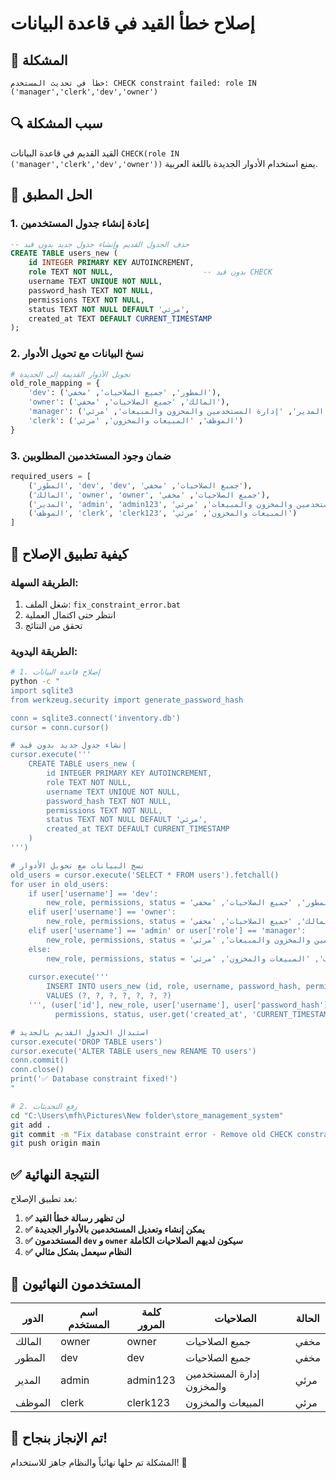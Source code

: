 # إصلاح خطأ القيد في قاعدة البيانات

## 🎯 المشكلة
```
خطأ في تحديث المستخدم: CHECK constraint failed: role IN ('manager','clerk','dev','owner')
```

## 🔍 سبب المشكلة
القيد القديم في قاعدة البيانات `CHECK(role IN ('manager','clerk','dev','owner'))` يمنع استخدام الأدوار الجديدة باللغة العربية.

## 🔧 الحل المطبق

### 1. إعادة إنشاء جدول المستخدمين
```sql
-- حذف الجدول القديم وإنشاء جدول جديد بدون قيد
CREATE TABLE users_new (
    id INTEGER PRIMARY KEY AUTOINCREMENT,
    role TEXT NOT NULL,                    -- بدون قيد CHECK
    username TEXT UNIQUE NOT NULL,
    password_hash TEXT NOT NULL,
    permissions TEXT NOT NULL,
    status TEXT NOT NULL DEFAULT 'مرئي',
    created_at TEXT DEFAULT CURRENT_TIMESTAMP
);
```

### 2. نسخ البيانات مع تحويل الأدوار
```python
# تحويل الأدوار القديمة إلى الجديدة
old_role_mapping = {
    'dev': ('المطور', 'جميع الصلاحيات', 'مخفي'),
    'owner': ('المالك', 'جميع الصلاحيات', 'مخفي'),
    'manager': ('المدير', 'إدارة المستخدمين والمخزون والمبيعات', 'مرئي'),
    'clerk': ('الموظف', 'المبيعات والمخزون', 'مرئي')
}
```

### 3. ضمان وجود المستخدمين المطلوبين
```python
required_users = [
    ('المطور', 'dev', 'dev', 'جميع الصلاحيات', 'مخفي'),
    ('المالك', 'owner', 'owner', 'جميع الصلاحيات', 'مخفي'),
    ('المدير', 'admin', 'admin123', 'إدارة المستخدمين والمخزون والمبيعات', 'مرئي'),
    ('الموظف', 'clerk', 'clerk123', 'المبيعات والمخزون', 'مرئي')
]
```

## 🚀 كيفية تطبيق الإصلاح

### الطريقة السهلة:
1. شغل الملف: `fix_constraint_error.bat`
2. انتظر حتى اكتمال العملية
3. تحقق من النتائج

### الطريقة اليدوية:
```bash
# 1. إصلاح قاعدة البيانات
python -c "
import sqlite3
from werkzeug.security import generate_password_hash

conn = sqlite3.connect('inventory.db')
cursor = conn.cursor()

# إنشاء جدول جديد بدون قيد
cursor.execute('''
    CREATE TABLE users_new (
        id INTEGER PRIMARY KEY AUTOINCREMENT,
        role TEXT NOT NULL,
        username TEXT UNIQUE NOT NULL,
        password_hash TEXT NOT NULL,
        permissions TEXT NOT NULL,
        status TEXT NOT NULL DEFAULT 'مرئي',
        created_at TEXT DEFAULT CURRENT_TIMESTAMP
    )
''')

# نسخ البيانات مع تحويل الأدوار
old_users = cursor.execute('SELECT * FROM users').fetchall()
for user in old_users:
    if user['username'] == 'dev':
        new_role, permissions, status = 'المطور', 'جميع الصلاحيات', 'مخفي'
    elif user['username'] == 'owner':
        new_role, permissions, status = 'المالك', 'جميع الصلاحيات', 'مخفي'
    elif user['username'] == 'admin' or user['role'] == 'manager':
        new_role, permissions, status = 'المدير', 'إدارة المستخدمين والمخزون والمبيعات', 'مرئي'
    else:
        new_role, permissions, status = 'الموظف', 'المبيعات والمخزون', 'مرئي'
    
    cursor.execute('''
        INSERT INTO users_new (id, role, username, password_hash, permissions, status, created_at)
        VALUES (?, ?, ?, ?, ?, ?, ?)
    ''', (user['id'], new_role, user['username'], user['password_hash'], 
          permissions, status, user.get('created_at', 'CURRENT_TIMESTAMP')))

# استبدال الجدول القديم بالجديد
cursor.execute('DROP TABLE users')
cursor.execute('ALTER TABLE users_new RENAME TO users')
conn.commit()
conn.close()
print('✅ Database constraint fixed!')
"

# 2. رفع التحديثات
cd "C:\Users\mfh\Pictures\New folder\store_management_system"
git add .
git commit -m "Fix database constraint error - Remove old CHECK constraint"
git push origin main
```

## ✅ النتيجة النهائية

بعد تطبيق الإصلاح:

1. **✅ لن تظهر رسالة خطأ القيد**
2. **✅ يمكن إنشاء وتعديل المستخدمين بالأدوار الجديدة**
3. **✅ المستخدمون `dev` و `owner` سيكون لديهم الصلاحيات الكاملة**
4. **✅ النظام سيعمل بشكل مثالي**

## 🔐 المستخدمون النهائيون

| الدور | اسم المستخدم | كلمة المرور | الصلاحيات | الحالة |
|-------|---------------|--------------|-----------|--------|
| المالك | owner | owner | جميع الصلاحيات | مخفي |
| المطور | dev | dev | جميع الصلاحيات | مخفي |
| المدير | admin | admin123 | إدارة المستخدمين والمخزون | مرئي |
| الموظف | clerk | clerk123 | المبيعات والمخزون | مرئي |

## 🎉 تم الإنجاز بنجاح!

المشكلة تم حلها نهائياً والنظام جاهز للاستخدام! 🚀
